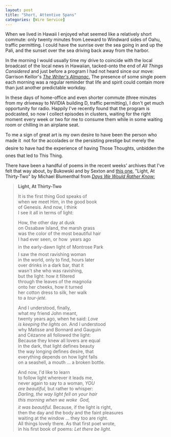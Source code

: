 ```yaml
---
layout: post
title: "Short, Attentive Spans"
categories: [Wire Service]
---
```

When we lived in Hawaii I enjoyed what seemed like a relatively short commute: only twenty minutes from Leeward to Windward sides of Oahu, traffic permitting. I could have the sunrise over the sea going in and up the Pali, and the sunset over the sea driving back away from the harbor.

In the morning I would usually time my drive to coincide with the local broadcast of the local news in Hawaiian, tacked-onto the end of <i>All Things Considered</i> and just before a program I had not heard since our move: Garrison Keillor's <a href="http://writersalmanac.publicradio.org/"><i>The Writer's Almanac.</i></a> The presence of some single poem each morning was a regular reminder that life and spirit could contain more than just another predictable workday.

In these days of home-office and even shorter commute (three minutes from my driveway to NVIDIA building D, traffic permitting), I don't get much opportunity for radio. Happily I've recently found that the program is podcasted, so now I collect episodes in clusters, waiting for the right moment every week or two for me to consume them while in some waiting room or chilling in an airplane seat.

To me a sign of great art is my own desire to have been the person who made it &#151; not for the accolades or the persisting prestige but merely the desire to have had the experience of having Those Thoughts, unbidden &#151; the ones that led to This Thing.

There have been a handful of poems in the recent weeks' archives that I've felt that way about, by Bukowski and by Sexton and <a href="http://writersalmanac.publicradio.org/programs/2006/07/24/">this one,</a> "Light, At Thirty-Two" by Michael Blumenthal from <a href="http://www.pleasureboatstudio.com/orders.html"><i>Days We Would Rather Know:</i></a>

<blockquote><b>Light, At Thirty-Two</b>

It is the first thing God speaks of<br />when we meet Him, in the good book<br />of Genesis. And now, I think<br />I see it all in terms of light:

How, the other day at dusk<br />on Ossabaw Island, the marsh grass<br />was the color of the most beautiful hair<br />I had ever seen, or how &#151; years ago<br />in the early-dawn light of Montrose Park &#151;<br />I saw the most ravishing woman<br />in the world, only to find, hours later<br />over drinks in a dark bar, that it<br />wasn't she who was ravishing,<br />but the light: how it filtered<br />through the leaves of the magnolia<br />onto her cheeks, how it turned<br />her cotton dress to silk, her walk<br />to a <i>tour-jet&eacute;.</i>

And I understood, finally,<br />what my friend John meant,<br />twenty years ago, when he said: <i>Love<br />is keeping the lights on.</i> And I understood<br />why Matisse and Bonnard and Gauguin<br />and C&eacute;zanne all followed the light:<br />Because they knew all lovers are equal<br />in the dark, that light defines beauty<br />the way longing defines desire, that<br />everything depends on how light falls<br />on a seashell, a mouth ... a broken bottle.

And now, I'd like to learn<br />to follow light wherever it leads me,<br />never again to say to a woman, <i>YOU<br />are beautiful,</i> but rather to whisper:<br /><i>Darling, the way light fell on your hair<br />this morning when we woke &#151; God,<br />it was beautiful.</i> Because, if the light is right,<br />then the day and the body and the faint pleasures<br />waiting at the window ... they too are right.<br />All things lovely there. As that first poet wrote,<br />in his first book of poems: <i>Let there be light.</i>
</blockqote>

<!--more-->

